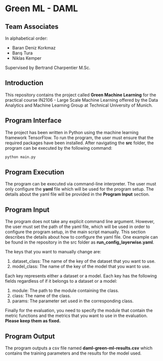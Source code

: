 # Green ML - DAML

## Team Associates

In alphabetical order:

* Baran Deniz Korkmaz
* Barış Tura
* Niklas Kemper

Supervised by Bertrand Charpentier M.Sc.



## Introduction

This repository contains the project called **Green Machine Learning** for the practical course IN2106 - Large Scale Machine Learning offered by the Data Analytics and Machine Learning Group at Technical University of Munich.



## Program Interface

The project has been written in Python using the machine learning framework TensorFlow. To run the program, the user must ensure that the required packages have been installed. After navigating the **src** folder, the program can be executed by the following command:

```bash
python main.py
```



## Program Execution

The program can be executed via command-line interpreter. The user must only configure the **yaml** file which will be used for the program setup. The details about the yaml file will be provided in the **Program Input** section.



## Program Input

The program does not take any explicit command line argument. However, the user must set the path of the yaml file, which will be used in order to configure the program setup, in the main script manually. This section describes the details about how to configure the yaml file. One example can be found in the repository in the src folder as **run_config_layerwise.yaml**. 

The keys that you want to manually change are:

1. dataset_class: The name of the key of the dataset that you want to use.
2. model_class: The name of the key of the model that you want to use.

Each key represents either a dataset or a model. Each key has the following fields regardless of if it belongs to a dataset or a model:

1. module: The path to the module containing the class.
2. class: The name of the class.
3. params: The parameter set used in the corresponding class.

Finally for the evaluation, you need to specify the module that contain the metric functions and the metrics that you want to use in the evaluation. **Please keep them as fixed.**



## Program Output

The program outputs a csv file named **daml-green-ml-results.csv** which contains the training parameters and the results for the model used.
